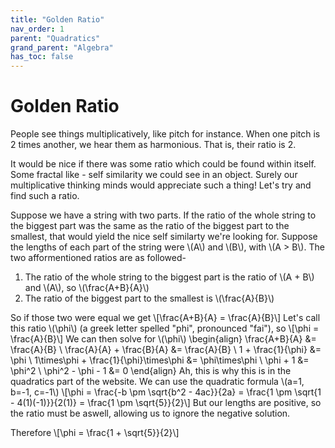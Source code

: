 ```yaml
---
title: "Golden Ratio"
nav_order: 1
parent: "Quadratics"
grand_parent: "Algebra"
has_toc: false
---
```


# Golden Ratio

People see things multiplicatively, like pitch for instance. When one pitch is 2 times another, we hear them as harmonious.
That is, their ratio is 2.

It would be nice if there was some ratio which could be found within itself. 
Some fractal like - self similarity we could see in an object.
Surely our multiplicative thinking minds would appreciate such a thing!
Let's try and find such a ratio.

Suppose we have a string with two parts. If the ratio of the whole string to the biggest part was the same as the ratio of the biggest part to the smallest,
that would yield the nice self similarty we're looking for.
Suppose the lengths of each part of the string were \\(A\\) and \\(B\\), with \\(A > B\\).
The two afformentioned ratios are as followed-
1. The ratio of the whole string to the biggest part is the ratio of \\(A + B\\) and \\(A\\), so \\(\frac{A+B}{A}\\)
2. The ratio of the biggest part to the smallest is \\(\frac{A}{B}\\)

So if those two were equal we get
\\[\frac{A+B}{A} = \frac{A}{B}\\]
Let's call this ratio \\(\phi\\) (a greek letter spelled "phi", pronounced "fai"), so
\\[\phi = \frac{A}{B}\\]
We can then solve for \\(\phi\\)
\\begin{align}
\frac{A+B}{A} &= \frac{A}{B} \\
\frac{A}{A} + \frac{B}{A} &= \frac{A}{B} \\
1 + \frac{1}{\phi} &= \phi \\
1\times\phi + \frac{1}{\phi}\times\phi &= \phi\times\phi \\
\phi + 1 &= \phi^2 \\
\phi^2 - \phi - 1 &= 0
\\end{align}
Ah, this is why this is in the quadratics part of the website.
We can use the quadratic formula \\(a=1, b=-1, c=-1\\)
\\[\phi = \frac{-b \pm \sqrt{b^2 - 4ac}}{2a} = \frac{1 \pm \sqrt{1 - 4(1)(-1)}}{2(1)} = \frac{1 \pm \sqrt{5}}{2}\\]
But our lengths are positive, so the ratio must be aswell, allowing us to ignore the negative solution.

Therefore
\\[\phi = \frac{1 + \sqrt{5}}{2}\\]
